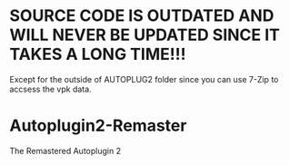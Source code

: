 # SOURCE CODE IS OUTDATED AND WILL NEVER BE UPDATED SINCE IT TAKES A LONG TIME!!!
Except for the outside of AUTOPLUG2 folder since you can use 7-Zip to accsess the vpk data.
# Autoplugin2-Remaster
The Remastered Autoplugin 2

